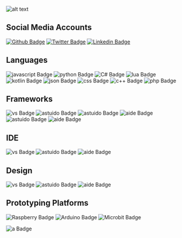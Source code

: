 
![alt text](https://www.linkpicture.com/q/baslik_1.png "Logo Title Text 1")


<!--
**abdulkadir-erdeger/abdulkadir-erdeger** is a ✨ _special_ ✨ repository because its `README.md` (this file) appears on your GitHub profile.

Here are some ideas to get you started:

- 🔭 I’m currently working on ...
- 🌱 I’m currently learning ...
- 👯 I’m looking to collaborate on ...
- 🤔 I’m looking for help with ...
- 💬 Ask me about ...
- 📫 How to reach me: ...
- 😄 Pronouns: ...
- ⚡ Fun fact: ...
-->

## Social Media Accounts

[![Github Badge](https://img.shields.io/badge/GitHub-100000?style=for-the-badge&logo=github&logoColor=white&url=link)](https://github.com/abdulkadir-erdeger) 
[![Twitter Badge](https://img.shields.io/badge/Twitter-1DA1F2?style=for-the-badge&logo=twitter&logoColor=white&url=link)](https://twitter.com/_aerdeger) 
[![Linkedin Badge](https://img.shields.io/badge/LinkedIn-0077B5?style=for-the-badge&logo=linkedin&logoColor=white&url=link)](https://www.linkedin.com/in/abdulkadirerdeger/) 

## Languages

![javascript Badge](https://img.shields.io/badge/JavaScript-323330?style=for-the-badge&logo=javascript&logoColor=F7DF1E)
![python Badge](https://img.shields.io/badge/Python-FFD43B?style=for-the-badge&logo=python&logoColor=blue)
![C# Badge](https://img.shields.io/badge/C%23-239120?style=for-the-badge&logo=c-sharp&logoColor=white)
![lua Badge](https://img.shields.io/badge/Lua-2C2D72?style=for-the-badge&logo=lua&logoColor=white)
![kotlin Badge](https://img.shields.io/badge/Kotlin-0095D5?&style=for-the-badge&logo=kotlin&logoColor=white)
![json Badge](https://img.shields.io/badge/json-5E5C5C?style=for-the-badge&logo=json&logoColor=white)
![css Badge](https://img.shields.io/badge/CSS3-1572B6?style=for-the-badge&logo=css3&logoColor=white)
![c++ Badge](https://img.shields.io/badge/C%2B%2B-00599C?style=for-the-badge&logo=c%2B%2B&logoColor=white)
![php Badge](https://img.shields.io/badge/PHP-777BB4?style=for-the-badge&logo=php&logoColor=white)

## Frameworks

![vs Badge](https://img.shields.io/badge/React-20232A?style=for-the-badge&logo=react&logoColor=61DAFB)
![astuido Badge](https://img.shields.io/badge/Redux-593D88?style=for-the-badge&logo=redux&logoColor=white)
![astuido Badge](https://img.shields.io/badge/npm-CB3837?style=for-the-badge&logo=npm&logoColor=white)
![aide Badge](https://img.shields.io/badge/firebase-ffca28?style=for-the-badge&logo=firebase&logoColor=black)
![astuido Badge](https://img.shields.io/badge/Expo-1B1F23?style=for-the-badge&logo=expo&logoColor=white)
![aide Badge](https://img.shields.io/badge/Babel-F9DC3E?style=for-the-badge&logo=babel&logoColor=white)

## IDE 
![vs Badge](https://img.shields.io/badge/Visual_Studio_Code-0078D4?style=for-the-badge&logo=visual%20studio%20code&logoColor=white)
![astuido Badge](https://img.shields.io/badge/Android_Studio-3DDC84?style=for-the-badge&logo=android-studio&logoColor=white)
![aide Badge](https://img.shields.io/badge/Arduino_IDE-00979D?style=for-the-badge&logo=arduino&logoColor=white)

## Design

![vs Badge](https://img.shields.io/badge/Adobe%20Photoshop-31A8FF?style=for-the-badge&logo=Adobe%20Photoshop&logoColor=black)
![astuido Badge](https://img.shields.io/badge/Adobe%20Illustrator-FF9A00?style=for-the-badge&logo=adobe%20illustrator&logoColor=white)
![aide Badge](https://img.shields.io/badge/Adobe%20XD-470137?style=for-the-badge&logo=Adobe%20XD&logoColor=#FF61F6)

## Prototyping Platforms

![Raspberry Badge](https://img.shields.io/badge/Raspberry%20Pi-A22846?style=for-the-badge&logo=Raspberry%20Pi&logoColor=white)
![Arduino Badge](https://img.shields.io/badge/Arduino-00979D?style=for-the-badge&logo=Arduino&logoColor=white)
![Microbit Badge](https://img.shields.io/badge/micro:bit-00ED00?style=for-the-badge&logo=micro:bit&logoColor=white)

![a Badge](https://github-readme-stats.vercel.app/api/top-langs/?username=abdulkadir-erdeger)




